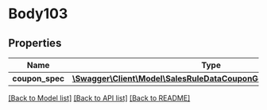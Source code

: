 # Body103

## Properties
Name | Type | Description | Notes
------------ | ------------- | ------------- | -------------
**coupon_spec** | [**\Swagger\Client\Model\SalesRuleDataCouponGenerationSpecInterface**](SalesRuleDataCouponGenerationSpecInterface.md) |  | 

[[Back to Model list]](../README.md#documentation-for-models) [[Back to API list]](../README.md#documentation-for-api-endpoints) [[Back to README]](../README.md)



